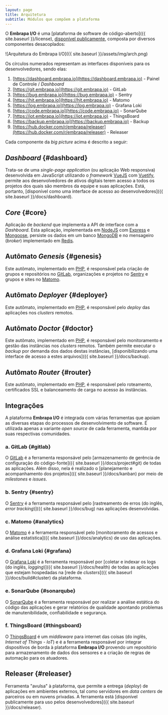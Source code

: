 ```yaml
---
layout: page
title: Arquitetura
subtitle: Módulos que compõem a plataforma
---
```


O **Embrapa I/O** é uma [plataforma de software de código-aberto]({{ site.baseurl }}/license), [disponível publicamente](https://github.com/embrapa-io), composta por diversos componentes desacoplados:

![Arquitetura do Embrapa I/O]({{ site.baseurl }}/assets/img/arch.png)

Os círculos numerados representam as interfaces disponíveis para os desenvolvedores, sendo elas:

1. [https://dashboard.embrapa.io](https://dashboard.embrapa.io) - Painel de Controle / _Dashboard_
2. [https://git.embrapa.io](https://git.embrapa.io) - GitLab
3. [https://bug.embrapa.io](https://bug.embrapa.io) - Sentry
4. [https://hit.embrapa.io](https://hit.embrapa.io) - Matomo
5. [https://log.embrapa.io](https://log.embrapa.io) - Grafana Loki
6. [https://code.embrapa.io](https://code.embrapa.io) - SonarQube
7. [https://iot.embrapa.io](https://iot.embrapa.io) - ThingsBoard
8. [https://backup.embrapa.io](https://backup.embrapa.io) - Backup
9. [https://hub.docker.com/r/embrapa/releaser](https://hub.docker.com/r/embrapa/releaser) - Releaser

Cada componente da _big picture_ acima é descrito a seguir:

## _Dashboard_ {#dashboard}

Trata-se de uma _single-page application_ (ou aplicação Web responsiva) desenvolvida em JavaScript utilizando o _framework_ [VueJS](https://vuejs.org/) com [Vuetify](https://vuetifyjs.com/en/), permite aos desenvolvedores de ativos digitais terem acesso a todos os projetos dos quais são membros da equipe e suas aplicações. Está, portanto, [disponível como uma interface de acesso ao desenvolvedores]({{ site.baseurl }}/docs/dashboard).

## _Core_ {#core}

Aplicação de _backend_ que implementa a API de interface com a _Dashboard_. Esta aplicação, implementada em [NodeJS](https://nodejs.dev/) com [Express](https://expressjs.com/) e [Mongoose](https://mongoosejs.com/), persiste os dados em um banco [MongoDB](https://www.mongodb.com/) e no mensageiro (_broker_) implementado em [Redis](https://redis.io/).

## Autômato _Genesis_ {#genesis}

Este autômato, implementado em [PHP](https://www.php.net), é responsável pela criação de grupos e repositórios no [GitLab](https://about.gitlab.com), organizações e projetos no [Sentry](https://sentry.io) e grupos e sites no [Matomo](https://matomo.org).

## Autômato _Deployer_ {#deployer}

Este autômato, implementado em [PHP](https://www.php.net/), é responsável pelo _deploy_ das aplicações nos _clusters_ remotos.

## Autômato _Doctor_ {#doctor}

Este autômato, implementado em [PHP](https://www.php.net/), é responsável pelo monitoramento e gestão das instâncias nos _clusters_ remotos. Também permite executar o _backup_ por demanda dos dados destas instâncias, [disponibilizando uma interface de acesso a estes arquivos]({{ site.baseurl }}/docs/backup).

## Autômato _Router_ {#router}

Este autômato, implementado em [PHP](https://www.php.net/), é responsável pelo roteamento, certificados SSL e balanceamento de carga no acesso às instâncias.

## Integrações

A plataforma **Embrapa I/O** é integrada com várias ferramentas que apoiam as diversas etapas do processos de desenvolvimento de software. É utilizada apenas a variante _open source_ de cada ferramenta, mantida por suas respectivas comunidades.

### a. GitLab {#gitlab}

O [GitLab](https://gitlab.com) é a ferramenta responsável pelo [armazenamento de gerência de configuração do código-fonte]({{ site.baseurl }}/docs/project#git) de todas as aplicações. Além disso, nela é realizado o [planejamento e acompanhamento dos projetos]({{ site.baseurl }}/docs/kanban) por meio de _milestones_ e _issues_.

### b. Sentry {#sentry}

O [Sentry](https://sentry.io) é a ferramenta responsável pelo [rastreamento de erros (do inglês, _error tracking_)]({{ site.baseurl }}/docs/bug) nas aplicações desenvolvidas.

### c. Matomo {#analytics}

O [Matomo](https://matomo.org) é a ferramenta responsável pelo [monitoramento de acessos e análise estatística]({{ site.baseurl }}/docs/analytics) de uso das aplicações.

### d. Grafana Loki {#grafana}

O [Grafana Loki](https://grafana.com/docs/loki) é a ferramenta responsável por [coletar e indexar os logs (do inglês, _logging_)]({{ site.baseurl }}/docs/health) de todas as aplicações que estejam hospedadas na [rede de _clusters_]({{ site.baseurl }}/docs/build#cluster) da plataforma.

### e. SonarQube {#sonarqube}

O [SonarQube](https://www.sonarsource.com/products/sonarqube/) é a ferramenta responsável por realizar a análise estática do código das aplicações e gerar relatórios de qualidade apontando problemas de manutenibilidade, confiabilidade e segurança.

### f. ThingsBoard {#thingsboard}

O [ThingsBoard](https://thingsboard.io) é um _middleware_ para internet das coisas (do inglês, _Internet of Things - IoT_) e é a ferramenta responsável por integrar dispositivos de borda à plataforma **Embrapa I/O** provendo um repositório para armazenamento de dados dos sensores e a criação de regras de automação para os atuadores.

## Releaser {#releaser}

Ferramenta "avulsa" à plataforma, que permite a entrega (_deploy_) de aplicações em ambientes externos, tal como servidores em _data centers_ de parceiros ou em nuvens privadas. A ferramenta está [disponível publicamente para uso pelos desenvolvedores]({{ site.baseurl }}/docs/releaser).
